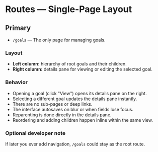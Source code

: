# Routes — Single-Page Layout

## Primary
- `/goals` — The only page for managing goals.

### Layout
- **Left column:** hierarchy of root goals and their children.
- **Right column:** details pane for viewing or editing the selected goal.

### Behavior
- Opening a goal (click "View") opens its details pane on the right.
- Selecting a different goal updates the details pane instantly.
- There are no sub-pages or deep links.
- The interface autosaves on blur or when fields lose focus.
- Reparenting is done directly in the details pane.
- Reordering and adding children happen inline within the same view.

### Optional developer note
If later you ever add navigation, `/goals` could stay as the root route.
